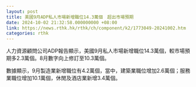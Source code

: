 ```yaml
---
layout: post
title: 美國9月ADP私人市場新增職位14.3萬個　超出市場預期
date: 2024-10-02 21:32:58.000000000 +08:00
link: https://news.rthk.hk/rthk/ch/component/k2/1773049-20241002.htm
categories: rthk
---
```


人力資源顧問公司ADP報告顯示，美國9月私人市場新增職位14.3萬個，較市場預期多2.3萬個。8月數字向上修訂至10.3萬個。

數據顯示，9月製造業新增職位有4.2萬個，當中，建築業職位增加2.6萬個；服務業職位增加10.1萬個，休閒及酒店業新增3.4萬個。
